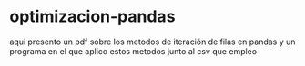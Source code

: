 # optimizacion-pandas
aqui presento un pdf sobre los metodos de iteración de filas en pandas y un programa en el que aplico estos metodos junto al csv que empleo
